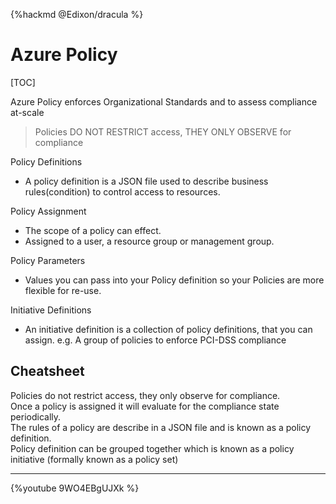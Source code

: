 {%hackmd @Edixon/dracula %}
# Azure Policy

[TOC]

Azure Policy enforces Organizational Standards and to assess compliance at-scale
> Policies DO NOT RESTRICT access, THEY ONLY OBSERVE for compliance

Policy Definitions
- A policy definition is a JSON file used to describe business rules(condition) to control access to resources.

Policy Assignment
- The scope of a policy can effect. 
- Assigned to a user, a resource group or management group.

Policy Parameters
- Values you can pass into your Policy definition so your Policies are more flexible for re-use.

Initiative Definitions
- An initiative definition is a collection of policy definitions, that you can assign. e.g. A group of policies to enforce PCI-DSS compliance

## Cheatsheet 

Policies do not restrict access, they only observe for compliance.  
Once a policy is assigned it will evaluate for the compliance state periodically.  
The rules of a policy are describe in a JSON file and is known as a policy definition.  
Policy definition can be grouped together which is known as a policy initiative (formally known as a policy set)  

---
{%youtube 9WO4EBgUJXk %}